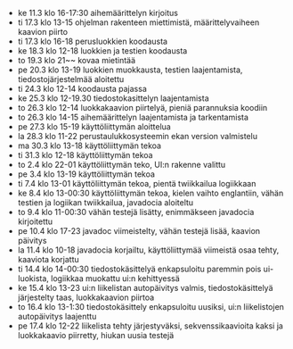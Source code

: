 - ke 11.3 klo 16-17:30 aihemäärittelyn kirjoitus
- ti 17.3 klo 13-15 ohjelman rakenteen miettimistä, määrittelyvaiheen kaavion piirto
- ti 17.3 klo 16-18 perusluokkien koodausta
- ke 18.3 klo 12-18 luokkien ja testien koodausta
- to 19.3 klo 21~~ kovaa mietintää
- pe 20.3 klo 13-19 luokkien muokkausta, testien laajentamista, tiedostojärjestelmää aloitettu
- ti 24.3 klo 12-14 koodausta pajassa
- ke 25.3 klo 12-19.30 tiedostokasittelyn laajentamista
- to 26.3 klo 12-14 luokkakaavion piirtelyä, pieniä parannuksia koodiin
- to 26.3 klo 14-15 aihemäärittelyn laajentamista ja tarkentamista
- pe 27.3 klo 15-19 käyttöliittymän aloittelua
- la 28.3 klo 11-22 perustaulukkosysteemin ekan version valmistelu
- ma 30.3 klo 13-18 käyttöliittymän tekoa
- ti 31.3 klo 12-18 käyttöliittymän tekoa
- to 2.4 klo 22-01 käyttöliittymän teko, UI:n rakenne valittu
- pe 3.4 klo 13-19 käyttöliittymän tekoa
- ti 7.4 klo 13-01 käyttöliittymän tekoa, pientä twiikkailua logiikkaan
- ke 8.4 klo 13-00:30 käyttöliittymän tekoa, kielen vaihto englantiin, vähän testien ja logiikan twiikkailua, javadocia aloiteltu
- to 9.4 klo 11-00:30 vähän testejä lisätty, enimmäkseen javadocia kirjoitettu
- pe 10.4 klo 17-23 javadoc viimeistelty, vähän testejä lisää, kaavion päivitys
- la 11.4 klo 10-18 javadocia korjailtu, käyttöliittymää viimeistä osaa tehty, kaaviota korjattu
- ti 14.4 klo 14-00:30 tiedostokäsittelyä enkapsuloitu paremmin pois ui-luokista, logiikkaa muokattu ui:n kehittyessä
- ke 15.4 klo 13-23 ui:n liikelistan autopäivitys valmis, tiedostokäsittelyä järjestelty taas, luokkakaavion piirtoa
- to 16.4 klo 13-1:30 tiedostokäsittely enkapsuloitu uusiksi, ui:n liikelistojen autopäivitys laajenttu
- pe 17.4 klo 12-22 liikelista tehty järjestyväksi, sekvenssikaavioita kaksi ja luokkakaavio piirretty, hiukan uusia testejä
